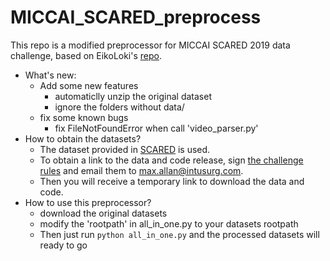 # MICCAI_SCARED_preprocess
This repo is a modified preprocessor for MICCAI SCARED 2019 data challenge, based on EikoLoki's [repo](https://github.com/EikoLoki/MICCAI_challenge_preprocess). 
- What's new:
  - Add some new features
    - automaticlly unzip the original dataset
    - ignore the folders without data/
  - fix some known bugs
    - fix FileNotFoundError when call 'video_parser.py'
- How to obtain the datasets?
  - The dataset provided in [SCARED](https://endovissub2019-scared.grand-challenge.org/) is used.
  - To obtain a link to the data and code release, sign [the challenge rules](https://www.dropbox.com/s/8n0hw0rblxu2of3/EndoVis_Rules.pdf) and email them to max.allan@intusurg.com.
  - Then you will receive a temporary link to download the data and code.
- How to use this preprocessor?
  - download the original datasets
  - modify the 'rootpath' in all_in_one.py to your datasets rootpath
  - Then just run `python all_in_one.py` and the processed datasets will ready to go
